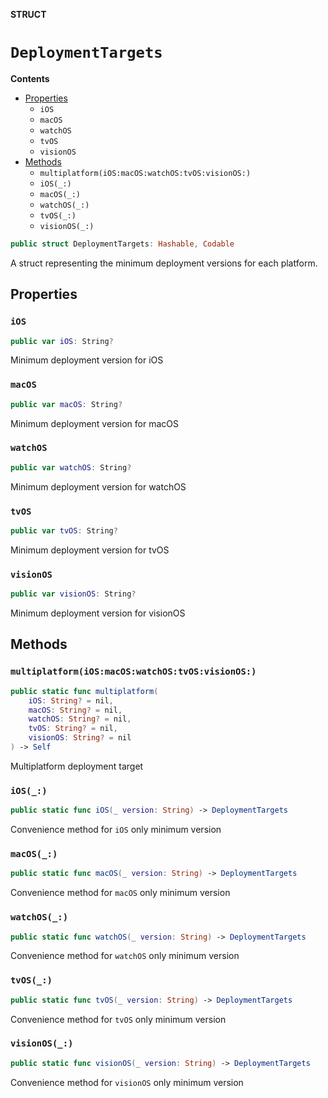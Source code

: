 **STRUCT**

# `DeploymentTargets`

**Contents**

- [Properties](#properties)
  - `iOS`
  - `macOS`
  - `watchOS`
  - `tvOS`
  - `visionOS`
- [Methods](#methods)
  - `multiplatform(iOS:macOS:watchOS:tvOS:visionOS:)`
  - `iOS(_:)`
  - `macOS(_:)`
  - `watchOS(_:)`
  - `tvOS(_:)`
  - `visionOS(_:)`

```swift
public struct DeploymentTargets: Hashable, Codable
```

A struct representing the minimum deployment versions for each platform.

## Properties
### `iOS`

```swift
public var iOS: String?
```

Minimum deployment version for iOS

### `macOS`

```swift
public var macOS: String?
```

Minimum deployment version for macOS

### `watchOS`

```swift
public var watchOS: String?
```

Minimum deployment version for watchOS

### `tvOS`

```swift
public var tvOS: String?
```

Minimum deployment version for tvOS

### `visionOS`

```swift
public var visionOS: String?
```

Minimum deployment version for visionOS

## Methods
### `multiplatform(iOS:macOS:watchOS:tvOS:visionOS:)`

```swift
public static func multiplatform(
    iOS: String? = nil,
    macOS: String? = nil,
    watchOS: String? = nil,
    tvOS: String? = nil,
    visionOS: String? = nil
) -> Self
```

Multiplatform deployment target

### `iOS(_:)`

```swift
public static func iOS(_ version: String) -> DeploymentTargets
```

Convenience method for `iOS` only minimum version

### `macOS(_:)`

```swift
public static func macOS(_ version: String) -> DeploymentTargets
```

Convenience method for `macOS` only minimum version

### `watchOS(_:)`

```swift
public static func watchOS(_ version: String) -> DeploymentTargets
```

Convenience method for `watchOS` only minimum version

### `tvOS(_:)`

```swift
public static func tvOS(_ version: String) -> DeploymentTargets
```

Convenience method for `tvOS` only minimum version

### `visionOS(_:)`

```swift
public static func visionOS(_ version: String) -> DeploymentTargets
```

Convenience method for `visionOS` only minimum version
